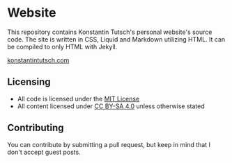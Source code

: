# Website

This repository contains Konstantin Tutsch's personal website's source code. The site is written in CSS, Liquid and Markdown utilizing HTML. It can be compiled to only HTML with Jekyll.

[konstantintutsch.com](https://konstantintutsch.com/)

## Licensing

- All code is licensed under the [MIT License](LICENSE)
- All content licensed under [CC BY-SA 4.0](https://creativecommons.org/licenses/by-sa/4.0/) unless otherwise stated

## Contributing

You can contribute by submitting a pull request, but keep in mind that I don't accept guest posts.
